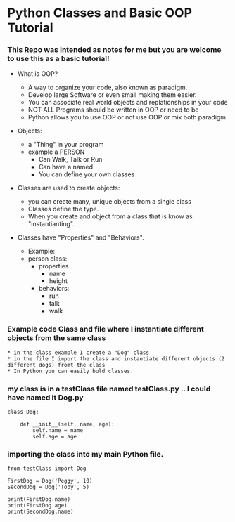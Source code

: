 # Python Classes and Basic OOP Tutorial 

### This Repo was intended as notes for me but you are welcome to use this as a basic tutorial!

* What is OOP?
    * A way to organize your code, also known as paradigm.
    * Develop large Software or even small making them easier.
    * You can associate real world objects and replationships in your code
    * NOT ALL Programs should be written in OOP or need to be 
    * Python allows you to use OOP or not use OOP or mix both paradigm.

* Objects:
    * a "Thing" in your program
    * example a PERSON
        * Can Walk, Talk or Run
        * Can have a named
        * You can define your own classes

* Classes are used to create objects:
    * you can create many, unique objects from a single class
    * Classes define the type.
    * When you create and object from a class that is know as "instantianting".

* Classes have "Properties" and "Behaviors".
    * Example: 
    * person class:
        - properties
            - name
            - height
         - behaviors:
           - run 
           - talk 
           - walk

### Example code Class and file where I instantiate different objects from the same class
    * in the class example I create a "Dog" class
    * in the file I import the class and instantiate different objects (2 different dogs) fromt the class
    * In Python you can easily buld classes.


### my class is in a testClass file named testClass.py .. I could have named it Dog.py 

```
class Dog:

    def __init__(self, name, age):
        self.name = name
        self.age = age
```

### importing the class into my main Python file.

```
from testClass import Dog

FirstDog = Dog('Peggy', 10)
SecondDog = Dog('Toby', 5)

print(FirstDog.name)
print(FirstDog.age)
print(SecondDog.name)

```



